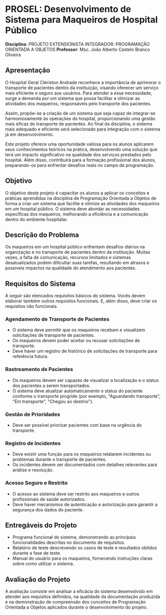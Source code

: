 # PROSEL: Desenvolvimento de Sistema para Maqueiros de Hospital Público

**Disciplina**: PROJETO EXTENSIONISTA INTEGRADOR: PROGRAMAÇÃO ORIENTADA A OBJETOS
**Professor**: Msc. João Alberto Castelo Branco Oliveira

## Apresentação
O Hospital Geral Clériston Andrade reconhece a importância de aprimorar o transporte de pacientes dentro da instituição, visando oferecer um serviço mais eficiente e seguro aos usuários. Para atender a essa necessidade, surge a demanda por um sistema que possa facilitar e otimizar as atividades dos maqueiros, responsáveis pelo transporte dos pacientes.

Assim, propõe-se a criação de um sistema que seja capaz de integrar-se harmoniosamente às operações do hospital, proporcionando uma gestão mais eficaz do transporte de pacientes. Ao final da disciplina, o sistema mais adequado e eficiente será selecionado para integração com o sistema já em desenvolvimento.

Este projeto oferece uma oportunidade valiosa para os alunos aplicarem seus conhecimentos teóricos na prática, desenvolvendo uma solução que terá um impacto significativo na qualidade dos serviços prestados pelo hospital. Além disso, contribuirá para a formação profissional dos alunos, preparando-os para enfrentar desafios reais no campo da programação.

## Objetivo
O objetivo deste projeto é capacitar os alunos a aplicar os conceitos e práticas aprendidas na disciplina de Programação Orientada a Objetos de forma a criar um sistema que facilite e otimize as atividades dos maqueiros em um hospital público. O sistema deve abordar as necessidades específicas dos maqueiros, melhorando a eficiência e a comunicação dentro do ambiente hospitalar.

## Descrição do Problema
Os maqueiros em um hospital público enfrentam desafios diários na organização e no transporte de pacientes dentro da instituição. Muitas vezes, a falta de comunicação, recursos limitados e sistemas desatualizados podem dificultar suas tarefas, resultando em atrasos e possíveis impactos na qualidade do atendimento aos pacientes.

## Requisitos do Sistema
A seguir são elencados requisitos básicos do sistema. Vocês devem elaborar também outros requisitos funcionais. E, além disso, deve criar os requisitos não funcionais.

### Agendamento de Transporte de Pacientes
- O sistema deve permitir que os maqueiros recebam e visualizem solicitações de transporte de pacientes.
- Os maqueiros devem poder aceitar ou recusar solicitações de transporte.
- Deve haver um registro de histórico de solicitações de transporte para referência futura.

### Rastreamento de Pacientes
- Os maqueiros devem ser capazes de visualizar a localização e o status dos pacientes a serem transportados.
- O sistema deve atualizar automaticamente o status do paciente conforme o transporte progride (por exemplo, "Aguardando transporte", "Em transporte", "Chegou ao destino").

### Gestão de Prioridades
- Deve ser possível priorizar pacientes com base na urgência do transporte.

### Registro de Incidentes
- Deve existir uma função para os maqueiros relatarem incidentes ou problemas durante o transporte de pacientes.
- Os incidentes devem ser documentados com detalhes relevantes para análise e resolução.

### Acesso Seguro e Restrito
- O acesso ao sistema deve ser restrito aos maqueiros e outros profissionais de saúde autorizados.
- Deve haver mecanismos de autenticação e autorização para garantir a segurança dos dados do paciente.

## Entregáveis do Projeto
- Programa funcional do sistema, demonstrando as principais funcionalidades descritas no documento de requisitos.
- Relatório de teste descrevendo os casos de teste e resultados obtidos durante a fase de teste.
- Manual do usuário para os maqueiros, fornecendo instruções claras sobre como utilizar o sistema.

## Avaliação do Projeto
A avaliação consiste em analisar a eficácia do sistema desenvolvido em atender aos requisitos definidos, na qualidade da documentação produzida e na demonstração de compreensão dos conceitos de Programação Orientada a Objetos aplicados durante o desenvolvimento do projeto.
